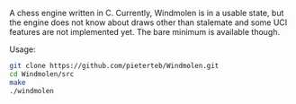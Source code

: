 A chess engine written in C. Currently, Windmolen is in a usable state, but the engine does not know about draws other than stalemate and some UCI features are not implemented yet. The bare minimum is available though.

Usage:
```bash
git clone https://github.com/pieterteb/Windmolen.git
cd Windmolen/src
make
./windmolen
```
